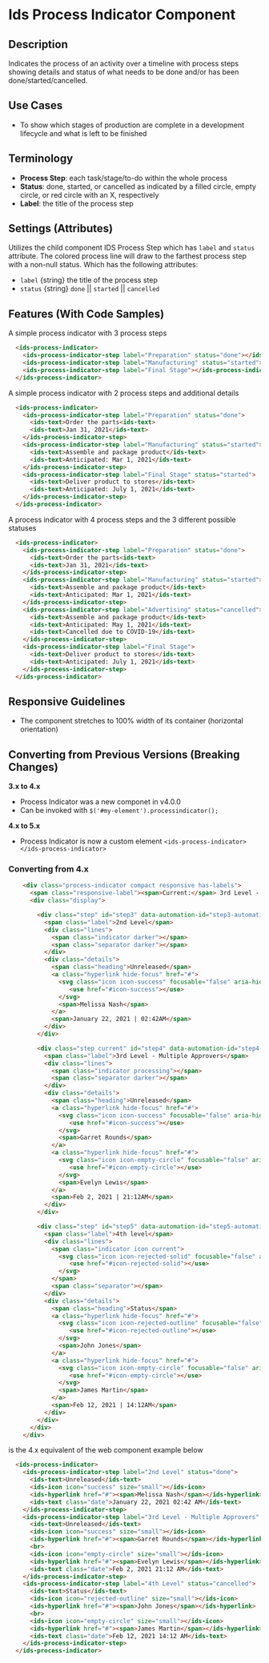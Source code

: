 # Ids Process Indicator Component

## Description

Indicates the process of an activity over a timeline with process steps showing details and status of what needs to be done and/or has been done/started/cancelled.

## Use Cases

- To show which stages of production are complete in a development lifecycle and what is left to be finished

## Terminology

- **Process Step**: each task/stage/to-do within the whole process
- **Status**: done, started, or cancelled as indicated by a filled circle, empty circle, or red circle with an X, respectively
- **Label**: the title of the process step

## Settings (Attributes)

Utilizes the child component IDS Process Step  which has `label` and `status` attribute. The colored process line will draw to the farthest process step with a non-null status. Which has the following attributes:

- `label` {string} the title of the process step
- `status` {string} `done` || `started` || `cancelled`

## Features (With Code Samples)

A simple process indicator with 3 process steps

```html
  <ids-process-indicator>
    <ids-process-indicator-step label="Preparation" status="done"></ids-process-indicator-step>
    <ids-process-indicator-step label="Manufacturing" status="started"></ids-process-indicator-step>
    <ids-process-indicator-step label="Final Stage"></ids-process-indicator-step>
  </ids-process-indicator>
```

A simple process indicator with 2 process steps and additional details

```html
  <ids-process-indicator>
    <ids-process-indicator-step label="Preparation" status="done">
      <ids-text>Order the parts<ids-text>
      <ids-text>Jan 31, 2021</ids-text>
    </ids-process-indicator-step>
    <ids-process-indicator-step label="Manufacturing" status="started">
      <ids-text>Assemble and package product</ids-text>
      <ids-text>Anticipated: Mar 1, 2021</ids-text>
    </ids-process-indicator-step>
    <ids-process-indicator-step label="Final Stage" status="started">
      <ids-text>Deliver product to stores</ids-text>
      <ids-text>Anticipated: July 1, 2021</ids-text>
    </ids-process-indicator-step>
  </ids-process-indicator>
```

A process indicator with 4 process steps and the 3 different possible statuses

```html
  <ids-process-indicator>
    <ids-process-indicator-step label="Preparation" status="done">
      <ids-text>Order the parts<ids-text>
      <ids-text>Jan 31, 2021</ids-text>
    </ids-process-indicator-step>
    <ids-process-indicator-step label="Manufacturing" status="started">
      <ids-text>Assemble and package product</ids-text>
      <ids-text>Anticipated: Mar 1, 2021</ids-text>
    </ids-process-indicator-step>
    <ids-process-indicator-step label="Advertising" status="cancelled">
      <ids-text>Assemble and package product</ids-text>
      <ids-text>Anticipated: May 1, 2021</ids-text>
      <ids-text>Cancelled due to COVID-19</ids-text>
    </ids-process-indicator-step>
    <ids-process-indicator-step label="Final Stage">
      <ids-text>Deliver product to stores</ids-text>
      <ids-text>Anticipated: July 1, 2021</ids-text>
    </ids-process-indicator-step>
  </ids-process-indicator>
```

## Responsive Guidelines

- The component stretches to 100% width of its container (horizontal orientation)

## Converting from Previous Versions (Breaking Changes)

**3.x to 4.x**

- Process Indicator was a new componet in v4.0.0
- Can be invoked with `$('#my-element').processindicator();`

**4.x to 5.x**

- Process Indicator is now a custom element `<ids-process-indicator></ids-process-indicator>`

### Converting from 4.x

```html
    <div class="process-indicator compact responsive has-labels">
      <span class="responsive-label"><span>Current:</span> 3rd Level - Multiple Approvers</span>
      <div class="display">

        <div class="step" id="step3" data-automation-id="step3-automation-id">
          <span class="label">2nd Level</span>
          <div class="lines">
            <span class="indicator darker"></span>
            <span class="separator darker"></span>
          </div>
          <div class="details">
            <span class="heading">Unreleased</span>
            <a class="hyperlink hide-focus" href="#">
              <svg class="icon icon-success" focusable="false" aria-hidden="true" role="presentation">
                 <use href="#icon-success"></use>
              </svg>
              <span>Melissa Nash</span>
            </a>
            <span>January 22, 2021 | 02:42AM</span>
          </div>
        </div>

        <div class="step current" id="step4" data-automation-id="step4-automation-id">
          <span class="label">3rd Level - Multiple Approvers</span>
          <div class="lines">
            <span class="indicator processing"></span>
            <span class="separator darker"></span>
          </div>
          <div class="details">
            <span class="heading">Unreleased</span>
            <a class="hyperlink hide-focus" href="#">
              <svg class="icon icon-success" focusable="false" aria-hidden="true" role="presentation">
                 <use href="#icon-success"></use>
              </svg>
              <span>Garret Rounds</span>
            </a>
            <a class="hyperlink hide-focus" href="#">
              <svg class="icon icon-empty-circle" focusable="false" aria-hidden="true" role="presentation">
                 <use href="#icon-empty-circle"></use>
              </svg>
              <span>Evelyn Lewis</span>
            </a>
            <span>Feb 2, 2021 | 21:12AM</span>
          </div>
        </div>

        <div class="step" id="step5" data-automation-id="step5-automation-id">
          <span class="label">4th level</span>
          <div class="lines">
            <span class="indicator icon current">
              <svg class="icon icon-rejected-solid" focusable="false" aria-hidden="true" role="presentation">
                 <use href="#icon-rejected-solid"></use>
              </svg>
            </span>
            <span class="separator"></span>
          </div>
          <div class="details">
            <span class="heading">Status</span>
            <a class="hyperlink hide-focus" href="#">
              <svg class="icon icon-rejected-outline" focusable="false" aria-hidden="true" role="presentation">
                 <use href="#icon-rejected-outline"></use>
              </svg>
              <span>John Jones</span>
            </a>
            <a class="hyperlink hide-focus" href="#">
              <svg class="icon icon-empty-circle" focusable="false" aria-hidden="true" role="presentation">
                 <use href="#icon-empty-circle"></use>
              </svg>
              <span>James Martin</span>
            </a>
            <span>Feb 12, 2021 | 14:12AM</span>
          </div>
        </div>
      </div>
    </div>


```
is the 4.x equivalent of the web component example below

```html
  <ids-process-indicator>
    <ids-process-indicator-step label="2nd Level" status="done">
      <ids-text>Unreleased</ids-text>
      <ids-icon icon="success" size="small"></ids-icon>
      <ids-hyperlink href="#"><span>Melissa Nash</span></ids-hyperlink>
      <ids-text class="date">January 22, 2021 02:42 AM</ids-text>
    </ids-process-indicator-step>
    <ids-process-indicator-step label="3rd Level - Multiple Approvers" status="started">
      <ids-text>Unreleased</ids-text>
      <ids-icon icon="success" size="small"></ids-icon>
      <ids-hyperlink href="#"><span>Garret Rounds</span></ids-hyperlink>
      <br>
      <ids-icon icon="empty-circle" size="small"></ids-icon>
      <ids-hyperlink href="#"><span>Evelyn Lewis</span></ids-hyperlink>
      <ids-text class="date">Feb 2, 2021 21:12 AM</ids-text>
    </ids-process-indicator-step>
    <ids-process-indicator-step label="4th Level" status="cancelled">
      <ids-text>Status</ids-text>
      <ids-icon icon="rejected-outline" size="small"></ids-icon>
      <ids-hyperlink href="#"><span>John Jones</span></ids-hyperlink>
      <br>
      <ids-icon icon="empty-circle" size="small"></ids-icon>
      <ids-hyperlink href="#"><span>James Martin</span></ids-hyperlink>
      <ids-text class="date">Feb 12, 2021 14:12 AM</ids-text>
    </ids-process-indicator-step>
  </ids-process-indicator>
```
